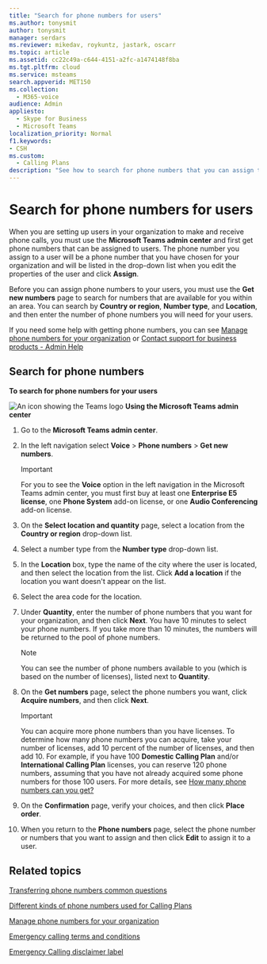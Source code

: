 ```yaml
---
title: "Search for phone numbers for users"
ms.author: tonysmit
author: tonysmit
manager: serdars
ms.reviewer: mikedav, roykuntz, jastark, oscarr
ms.topic: article
ms.assetid: cc22c49a-c644-4151-a2fc-a1474148f8ba
ms.tgt.pltfrm: cloud
ms.service: msteams
search.appverid: MET150
ms.collection: 
  - M365-voice
audience: Admin
appliesto: 
  - Skype for Business
  - Microsoft Teams
localization_priority: Normal
f1.keywords:
- CSH
ms.custom: 
  - Calling Plans
description: "See how to search for phone numbers that you can assign to your users, by country or region and city, and specify the quantity of numbers you need."
---
```


# Search for phone numbers for users

When you are setting up users in your organization to make and receive phone calls, you must use the **Microsoft Teams admin center** and first get phone numbers that can be assigned to users. The phone number you assign to a user will be a phone number that you have chosen for your organization and will be listed in the drop-down list when you edit the properties of the user and click **Assign**.
  
Before you can assign phone numbers to your users, you must use the **Get new numbers** page to search for numbers that are available for you within an area. You can search by **Country or region**, **Number type**, and **Location**, and then enter the number of phone numbers you will need for your users. 
  
If you need some help with getting phone numbers, you can see [Manage phone numbers for your organization](/microsoftteams/manage-phone-numbers-for-your-organization) or [Contact support for business products - Admin Help](https://support.office.com/article/32a17ca7-6fa0-4870-8a8d-e25ba4ccfd4b)
  
## Search for phone numbers

**To search for phone numbers for your users**

![An icon showing the Teams logo](media/teams-logo-30x30.png) **Using the Microsoft Teams admin center**
  
1. Go to the **Microsoft Teams admin center**.

2. In the left navigation select **Voice** > **Phone numbers** > **Get new numbers**.
  
    > [!IMPORTANT]
    > For you to see the **Voice** option in the left navigation in the Microsoft Teams admin center, you must first buy at least one **Enterprise E5 license**, one **Phone System** add-on license, or one **Audio Conferencing** add-on license.  

3. On the **Select location and quantity** page, select a location from the **Country or region** drop-down list.

4. Select a number type from the **Number type** drop-down list.

5. In the **Location** box, type the name of the city where the user is located, and then select the location from the list. Click **Add a location** if the location you want doesn't appear on the list.

6. Select the area code for the location.

7. Under **Quantity**, enter the number of phone numbers that you want for your organization, and then click **Next**. You have 10 minutes to select your phone numbers. If you take more than 10 minutes, the numbers will be returned to the pool of phone numbers.

    > [!NOTE]
    > You can see the number of phone numbers available to you (which is based on the number of licenses), listed next to **Quantity**. 
  
8. On the **Get numbers** page, select the phone numbers you want, click **Acquire numbers**, and then click **Next**.

    > [!IMPORTANT]
    > You can acquire more phone numbers than you have licenses. To determine how many phone numbers you can acquire, take your number of licenses, add 10 percent of the number of licenses, and then add 10. For example, if you have 100 **Domestic Calling Plan** and/or **International Calling Plan** licenses, you can reserve 120 phone numbers, assuming that you have not already acquired some phone numbers for those 100 users. For more details, see [How many phone numbers can you get?](/microsoftteams/how-many-phone-numbers-can-you-get)

9. On the **Confirmation** page, verify your choices, and then click **Place order**.

10. When you return to the **Phone numbers** page, select the phone number or numbers that you want to assign and then click **Edit** to assign it to a user.  

## Related topics
[Transferring phone numbers common questions](/microsoftteams/transferring-phone-numbers-common-questions)

[Different kinds of phone numbers used for Calling Plans](/microsoftteams/different-kinds-of-phone-numbers-used-for-calling-plans)

[Manage phone numbers for your organization](/microsoftteams/manage-phone-numbers-for-your-organization)

[Emergency calling terms and conditions](/microsoftteams/emergency-calling-terms-and-conditions)

[Emergency Calling disclaimer label](https://github.com/MicrosoftDocs/OfficeDocs-SkypeForBusiness/blob/live/Teams/downloads/emergency-calling/emergency-calling-label-(en-us)-(v.1.0).zip?raw=true)

